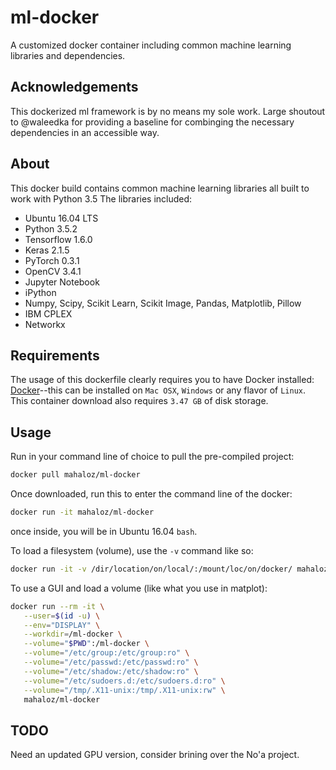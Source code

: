 # ml-docker
A customized docker container including common machine learning libraries and dependencies. 

## Acknowledgements
This dockerized ml framework is by no means my sole work. Large shoutout to @waleedka for 
providing a baseline for combinging the necessary dependencies in an accessible way.

## About
This docker build contains common machine learning libraries all built to work with Python 3.5
The libraries included:

- Ubuntu 16.04 LTS
- Python 3.5.2
- Tensorflow 1.6.0
- Keras 2.1.5
- PyTorch 0.3.1
- OpenCV 3.4.1
- Jupyter Notebook
- iPython
- Numpy, Scipy, Scikit Learn, Scikit Image, Pandas, Matplotlib, Pillow
- IBM CPLEX
- Networkx

## Requirements
The usage of this dockerfile clearly requires you to have Docker installed:
[Docker](https://docs.docker.com/v17.12/install/)--this can be installed on `Mac OSX`, `Windows` 
or any flavor of `Linux`. This container download also requires `3.47 GB` of disk storage.

## Usage
Run in your command line of choice to pull the pre-compiled project:
```bash
docker pull mahaloz/ml-docker
```
Once downloaded, run this to enter the command line of the docker: 
```bash
docker run -it mahaloz/ml-docker
```
once inside, you will be in Ubuntu 16.04 `bash`.

To load a filesystem (volume), use the `-v` command like so:
```bash
docker run -it -v /dir/location/on/local/:/mount/loc/on/docker/ mahaloz/ml-docker 
```

To use a GUI and load a volume (like what you use in matplot):
```bash
docker run --rm -it \
   --user=$(id -u) \
   --env="DISPLAY" \
   --workdir=/ml-docker \
   --volume="$PWD":/ml-docker \
   --volume="/etc/group:/etc/group:ro" \
   --volume="/etc/passwd:/etc/passwd:ro" \
   --volume="/etc/shadow:/etc/shadow:ro" \
   --volume="/etc/sudoers.d:/etc/sudoers.d:ro" \
   --volume="/tmp/.X11-unix:/tmp/.X11-unix:rw" \
   mahaloz/ml-docker
```
## TODO
Need an updated GPU version, consider brining over the No'a project.
